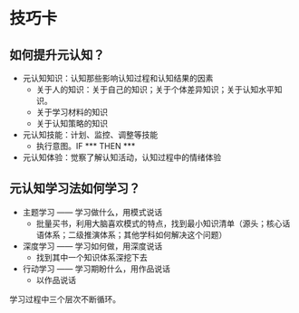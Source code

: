 # 技巧卡

## 如何提升元认知？
* 元认知知识：认知那些影响认知过程和认知结果的因素
	* 关于人的知识：关于自己的知识；关于个体差异知识；关于认知水平知识。
	* 关于学习材料的知识
	* 关于认知策略的知识
* 元认知技能：计划、监控、调整等技能
	* 执行意图。IF *** THEN ***
* 元认知体验：觉察了解认知活动，认知过程中的情绪体验


## 元认知学习法如何学习？

* 主题学习 —— 学习做什么，用模式说话
	* 批量买书，利用大脑喜欢模式的特点，找到最小知识清单（源头；核心话语体系；二级推演体系；其他学科如何解决这个问题） 
* 深度学习 —— 学习如何做，用深度说话
	* 找到其中一个知识体系深挖下去
* 行动学习 —— 学习期盼什么，用作品说话
	* 以作品说话

学习过程中三个层次不断循环。

